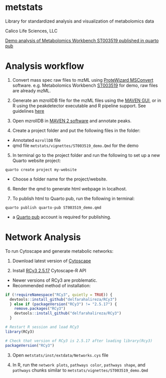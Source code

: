 # metstats
Library for standardized analysis and visualization of metabolomics data

Calico Life Sciences, LLC

[Demo analysis of Metabolomics Workbench ST003519 published in quarto pub](https://delfarahalireza.quarto.pub/metstats-demo---metabolomics-workbench-st003519/)

# Analysis workflow

1. Convert mass spec raw files to mzML using [ProteWizard MSConvert](https://proteowizard.sourceforge.io/tools/msconvert.html) software.
e.g. Metabolomics Workbench [ST003519](https://www.metabolomicsworkbench.org/data/DRCCMetadata.php?Mode=Study&DataMode=AllData&StudyID=ST003519&StudyType=MS&ResultType=1#DataTabs) for demo, raw files are already mzML.

2. Generate an mzrollDB file for the mzML files using the [MAVEN GUI](https://github.com/eugenemel/maven/releases), or in R using the peakdetector executable and R pipeline support. See guidelines [here](https://github.com/eugenemel/maven/blob/master/peakdetector_pipeline/README.md)

3. Open mzrollDB in [MAVEN 2 software](https://www.mdpi.com/2218-1989/12/8/684) and annotate peaks.

4. Create a project folder and put the following files in the folder:
- Annotated ```mzrollDB``` file
- qmd file ```metstats/vignettes/ST003519_demo.Qmd``` for the demo

5. In terminal go to the project folder and run the following to set up a new Quarto website project:
```
quarto create project my-website
```
- Choose a folder name for the project/website.

6. Render the qmd to generate html webpage in localhost.

7. To publish html to Quarto pub, run the following in terminal:
```
quarto publish quarto-pub ST003519_demo.qmd
```
- a [Quarto pub](https://quartopub.com/) account is required for publishing.

# Network Analysis

To run Cytoscape and generate metabolic networks:

1. Download latest version of [Cytoscape](https://cytoscape.org/download.html)

2. Install [RCy3 2.5.17](https://github.com/delfarahalireza/RCy3) Cytoscape-R API
- Newer versions of RCy3 are problematic.
- Recommended method of installation:

```r
if (!requireNamespace("RCy3", quietly = TRUE)) {
  devtools::install_github("delfarahalireza/RCy3")
  } else if (packageVersion("RCy3") != "2.5.17") {
    remove.packages("RCy3")
    devtools::install_github("delfarahalireza/RCy3")
  }

# Restart R session and load RCy3
library(RCy3)

# Check that version of RCy3 is 2.5.17 after loading library(Rcy3)
packageVersion("RCy3")

```

3. Open ```metstats/inst/extdata/Networks.cys``` file

4. In R, run the ```network plots```, ```pathways color```, ```pathways shape```, and ```pathways``` chunks similar to ```metstats/vignettes/ST003519_demo.Qmd```

